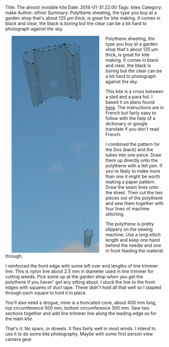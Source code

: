 Title: The almost invisible kite
Date: 2014-01-31 22:00
Tags: kites
Category: make
Author: elfnor
Summary: Polythene sheeting, the type you buy at a garden shop that's about 125 μm thick, is great for kite making. It comes in black and clear, the black is boring but the clear can be a bit hard to photograph against the sky.

<img align="left" style="margin: 0px 20px" alt="parasled" src="./images/parasled.jpg?w=121" width="278" height="686" />

Polythene sheeting, the type you buy at a garden shop that's about 125 μm thick, is great for kite making. It comes in black and clear, the black is boring but the clear can be a bit hard to photograph against the sky.

This kite is a cross between a sled and a para foil. I based it on plans found [here](http://www.kiteplans.org/pln_1074/). The instructions are in French but fairly easy to follow with the help of a dictionary or google translate if you don't read French.

I combined the pattern for the Dos (back) and the tubes into one piece. Draw them up directly onto the polythene with a felt pen. If you're likely to make more than one it might be worth making a paper pattern. Draw the seam lines onto the sheet. Then cut the two pieces out of the polythene and sew them together with four lines of machine stitching.

The polythene is pretty slippery on the sewing machine. Use a long stitch length and keep one hand behind the needle and one in front feeding the material through.

I reinforced the front edge with some left over end lengths of line trimmer line. This is nylon line about 2.5 mm in diameter used in line trimmer for cutting weeds. Pick some up at the garden shop when you get the polythene if you haven' got any sitting about.  I stuck the line to the front edges with squares of duct tape. These didn't hold all that well so I stapled through each square to hold it in place.

You'll also need a drogue, mine is a truncated cone, about 400 mm long, top circumference 500 mm, bottom circumference 300 mm. Sew two sections together and add line trimmer line along the leading edge as for the main kite.

That's it. No spars, or dowels. It flies fairly well in most winds. I intend to use it to do some kite photography. Maybe with some first person view camera gear.
